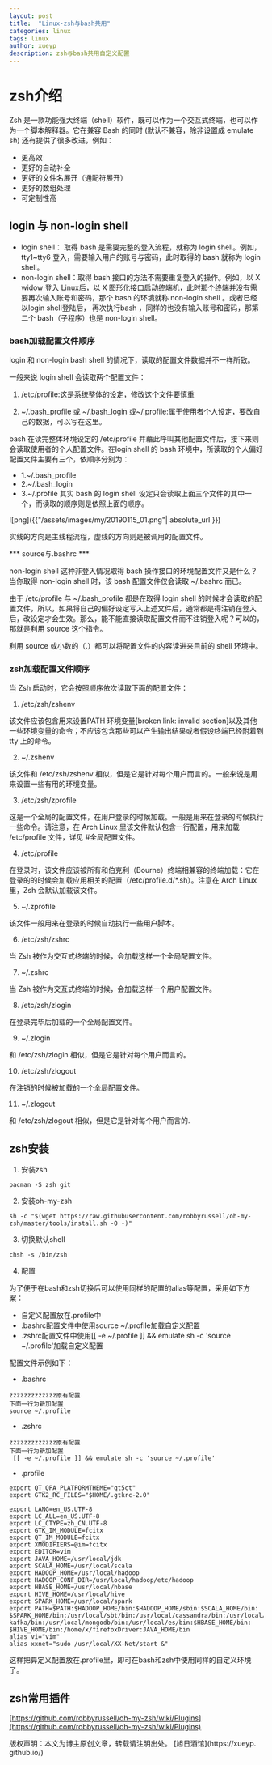 ```yaml
---
layout: post
title:  "Linux-zsh与bash共用"
categories: linux
tags: linux 
author: xueyp
description: zsh与bash共用自定义配置 
---
```


# zsh介绍 

Zsh 是一款功能强大终端（shell）软件，既可以作为一个交互式终端，也可以作为一个脚本解释器。它在兼容 Bash 的同时 (默认不兼容，除非设置成 emulate sh) 还有提供了很多改进，例如：

- 更高效
- 更好的自动补全
- 更好的文件名展开（通配符展开）
- 更好的数组处理
- 可定制性高

## login 与 non-login shell 

- login shell： 取得 bash 是需要完整的登入流程，就称为 login shell。例如，tty1~tty6 登入，需要输入用户的账号与密码，此时取得的 bash 就称为 login shell。
- non-login shell：取得 bash 接口的方法不需要重复登入的操作。例如，以 X widow 登入 Linux后，以 X 图形化接口启动终端机，此时那个终端并没有需要再次输入账号和密码，那个 bash 的环境就称 non-login shell 。或者已经以login shell登陆后， 再次执行bash ，同样的也没有输入账号和密码，那第二个 bash（子程序）也是 non-login shell。

### bash加载配置文件顺序

login 和 non-login bash shell 的情况下，读取的配置文件数据并不一样所致。

一般来说 login shell 会读取两个配置文件：

1. /etc/profile:这是系统整体的设定，修改这个文件要慎重

2. ~/.bash_profile 或 ~/.bash_login 或~/.profile:属于使用者个人设定，要改自己的数据，可以写在这里。

bash 在读完整体环境设定的 /etc/profile 并藉此呼叫其他配置文件后，接下来则会读取使用者的个人配置文件。在login shell 的 bash 环境中，所读取的个人偏好配置文件主要有三个，依顺序分别为：
- 1.~/.bash_profile
- 2.~/.bash_login
- 3.~/.profile
其实 bash 的 login shell 设定只会读取上面三个文件的其中一个，而读取的顺序则是依照上面的顺序。

![png]({{"/assets/images/my/20190115_01.png"| absolute_url }})

实线的方向是主线程流程，虚线的方向则是被调用的配置文件。

*** source与.bashrc ***

non-login shell 这种非登入情况取得 bash 操作接口的环境配置文件又是什么？ 当你取得 non-login shell 时，该 bash 配置文件仅会读取 ~/.bashrc 而已。

由于 /etc/profile 与 ~/.bash_profile 都是在取得 login shell 的时候才会读取的配置文件，所以，如果将自己的偏好设定写入上述文件后，通常都是得注销在登入后，改设定才会生效。那么，能不能直接读取配置文件而不注销登入呢？可以的，那就是利用 source 这个指令。

利用 source 或小数的（.）都可以将配置文件的内容读进来目前的 shell 环境中。

### zsh加载配置文件顺序

当 Zsh 启动时，它会按照顺序依次读取下面的配置文件：

1. /etc/zsh/zshenv

该文件应该包含用来设置PATH 环境变量[broken link: invalid section]以及其他一些环境变量的命令；不应该包含那些可以产生输出结果或者假设终端已经附着到 tty 上的命令。

2. ~/.zshenv

该文件和 /etc/zsh/zshenv 相似，但是它是针对每个用户而言的。一般来说是用来设置一些有用的环境变量。

3. /etc/zsh/zprofile

这是一个全局的配置文件，在用户登录的时候加载。一般是用来在登录的时候执行一些命令。请注意，在 Arch Linux 里该文件默认包含一行配置，用来加载 /etc/profile 文件，详见 #全局配置文件。

4. /etc/profile

在登录时，该文件应该被所有和伯克利（Bourne）终端相兼容的终端加载：它在登录的的时候会加载应用相关的配置（/etc/profile.d/*.sh）。注意在 Arch Linux 里，Zsh 会默认加载该文件。

5. ~/.zprofile

该文件一般用来在登录的时候自动执行一些用户脚本。

6. /etc/zsh/zshrc

当 Zsh 被作为交互式终端的时候，会加载这样一个全局配置文件。

7. ~/.zshrc

当 Zsh 被作为交互式终端的时候，会加载这样一个用户配置文件。

8. /etc/zsh/zlogin

在登录完毕后加载的一个全局配置文件。

9. ~/.zlogin

和 /etc/zsh/zlogin 相似，但是它是针对每个用户而言的。

10. /etc/zsh/zlogout

在注销的时候被加载的一个全局配置文件。

11. ~/.zlogout

和 /etc/zsh/zlogout 相似，但是它是针对每个用户而言的.

## zsh安装

1. 安装zsh

``` 
pacman -S zsh git
```

2. 安装oh-my-zsh

```
sh -c "$(wget https://raw.githubusercontent.com/robbyrussell/oh-my-zsh/master/tools/install.sh -O -)"
```

3. 切换默认shell

```
chsh -s /bin/zsh
```

4. 配置

为了便于在bash和zsh切换后可以使用同样的配置的alias等配置，采用如下方案：

- 自定义配置放在.profile中
- .bashrc配置文件中使用source ~/.profile加载自定义配置
- .zshrc配置文件中使用[[ -e ~/.profile ]] && emulate sh -c 'source ~/.profile'加载自定义配置

配置文件示例如下：

- .bashrc

```
zzzzzzzzzzzzz原有配置
下面一行为新加配置
source ~/.profile
```

- .zshrc

```
zzzzzzzzzzzzz原有配置
下面一行为新加配置
 [[ -e ~/.profile ]] && emulate sh -c 'source ~/.profile'
```

- .profile

```
export QT_QPA_PLATFORMTHEME="qt5ct"
export GTK2_RC_FILES="$HOME/.gtkrc-2.0"

export LANG=en_US.UTF-8
export LC_ALL=en_US.UTF-8
export LC_CTYPE=zh_CN.UTF-8
export GTK_IM_MODULE=fcitx
export QT_IM_MODULE=fcitx
export XMODIFIERS=@im=fcitx
export EDITOR=vim
export JAVA_HOME=/usr/local/jdk
export SCALA_HOME=/usr/local/scala
export HADOOP_HOME=/usr/local/hadoop
export HADOOP_CONF_DIR=/usr/local/hadoop/etc/hadoop
export HBASE_HOME=/usr/local/hbase
export HIVE_HOME=/usr/local/hive
export SPARK_HOME=/usr/local/spark
export PATH=$PATH:$HADOOP_HOME/bin:$HADOOP_HOME/sbin:$SCALA_HOME/bin:  $SPARK_HOME/bin:/usr/local/sbt/bin:/usr/local/cassandra/bin:/usr/local/   kafka/bin:/usr/local/mongodb/bin:/usr/local/es/bin:$HBASE_HOME/bin:        $HIVE_HOME/bin:/home/x/firefoxDriver:JAVA_HOME/bin
alias vi="vim"
alias xxnet="sudo /usr/local/XX-Net/start &"
```

这样把算定义配置放在.profile里，即可在bash和zsh中使用同样的自定义环境了。

## zsh常用插件

[https://github.com/robbyrussell/oh-my-zsh/wiki/Plugins](https://github.com/robbyrussell/oh-my-zsh/wiki/Plugins)


版权声明：本文为博主原创文章，转载请注明出处。 [旭日酒馆](https://xueyp.        github.io/)

